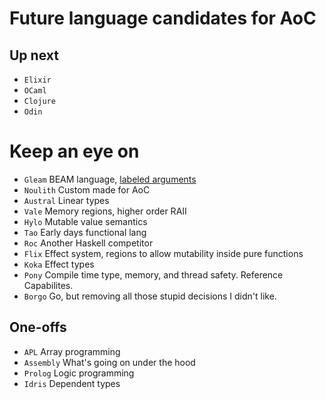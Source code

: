 # Future language candidates for AoC

## Up next

- `Elixir`
- `OCaml`
- `Clojure`
- `Odin`

# Keep an eye on

- `Gleam`   BEAM language, [labeled arguments](https://erikarow.land/notes/gleam-syntax) 
- `Noulith` Custom made for AoC
- `Austral` Linear types
- `Vale`    Memory regions, higher order RAII
- `Hylo`    Mutable value semantics
- `Tao`     Early days functional lang
- `Roc`     Another Haskell competitor
- `Flix`    Effect system, regions to allow mutability inside pure functions
- `Koka`    Effect types 
- `Pony`    Compile time type, memory, and thread safety. Reference Capabilites.
- `Borgo`   Go, but removing all those stupid decisions I didn't like.

## One-offs

- `APL`      Array programming
- `Assembly` What's going on under the hood
- `Prolog`   Logic programming
- `Idris`    Dependent types
